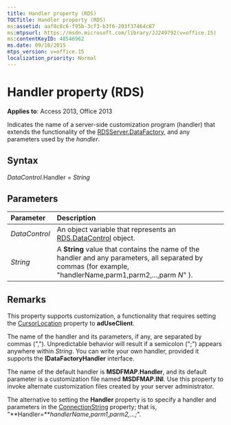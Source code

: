 ```yaml
---
title: Handler property (RDS)
TOCTitle: Handler property (RDS)
ms:assetid: aaf8c8c6-f95b-3cf3-b3f6-203f37464c87
ms:mtpsurl: https://msdn.microsoft.com/library/JJ249792(v=office.15)
ms:contentKeyID: 48546962
ms.date: 09/18/2015
mtps_version: v=office.15
localization_priority: Normal
---
```


# Handler property (RDS)

**Applies to**: Access 2013, Office 2013

Indicates the name of a server-side customization program (handler) that extends the functionality of the [RDSServer.DataFactory](datafactory-object-rdsserver.md), and any parameters used by the *handler*.

## Syntax

*DataControl*.Handler = *String*

## Parameters

|Parameter|Description|
|:--------|:----------|
|*DataControl* |An object variable that represents an [RDS.DataControl](datacontrol-object-rds.md) object.|
|*String* |A **String** value that contains the name of the handler and any parameters, all separated by commas (for example, "handlerName,parm1,parm2,...,parm *N*" ).|

## Remarks

This property supports customization, a functionality that requires setting the [CursorLocation](cursorlocation-property-ado.md) property to **adUseClient**.

The name of the handler and its parameters, if any, are separated by commas (","). Unpredictable behavior will result if a semicolon (";") appears anywhere within *String*. You can write your own handler, provided it supports the **IDataFactoryHandler** interface.

The name of the default handler is **MSDFMAP.Handler**, and its default parameter is a customization file named **MSDFMAP.INI**. Use this property to invoke alternate customization files created by your server administrator.

The alternative to setting the **Handler** property is to specify a handler and parameters in the [ConnectionString](connectionstring-property-ado.md) property; that is, "**Handler=***handlerName,parm1,parm2,...;*".

